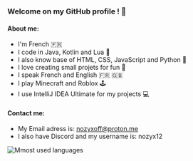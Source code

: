 ### Welcome on my GitHub profile ! 🎊

#### About me:
* I'm French 🇫🇷
* I code in Java, Kotlin and Lua 🌙
* I also know base of HTML, CSS, JavaScript and Python 🐍
* I love creating small projets for fun 🌟
* I speak French and English 🇫🇷 🇬🇧
* I play Minecraft and Roblox 🕹️
* I use IntelliJ IDEA Ultimate for my projects 💻

#### Contact me:
* My Email adress is: [nozyxoff@proton.me](mailto:/nozyxoff@proton.me)
* I also have Discord and my username is: nozyx12

![Mmost used languages](https://github-readme-stats.vercel.app/api/top-langs/?username=nozyx12&theme=darcula)
